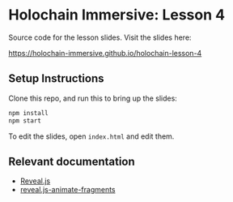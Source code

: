 # Holochain Immersive: Lesson 4

Source code for the lesson slides. Visit the slides here:

https://holochain-immersive.github.io/holochain-lesson-4

## Setup Instructions

Clone this repo, and run this to bring up the slides:

```bash
npm install
npm start
```

To edit the slides, open `index.html` and edit them.

## Relevant documentation

- [Reveal.js](https://revealjs.com/)
- [reveal.js-animate-fragments](https://www.npmjs.com/package/reveal.js-animate-fragments)